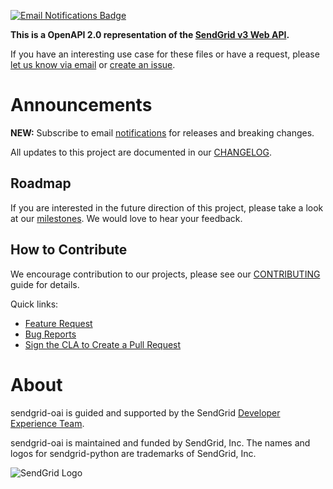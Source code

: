 [![Email Notifications Badge](https://dx.sendgrid.com/badge/oai)](https://dx.sendgrid.com/newsletter/oai)

**This is a OpenAPI 2.0 representation of the [SendGrid v3 Web API](https://sendgrid.com/docs/API_Reference/Web_API_v3/index.html).**

If you have an interesting use case for these files or have a request, please [let us know via email](mailto:dx@sendgrid.com) or [create an issue](https://github.com/sendgrid/sendgrid-oai/issues).

# Announcements

**NEW:** Subscribe to email [notifications](https://dx.sendgrid.com/newsletter/oai) for releases and breaking changes.

All updates to this project are documented in our [CHANGELOG](https://github.com/sendgrid/sendgrid-oai/blob/master/CHANGELOG.md).

## Roadmap

If you are interested in the future direction of this project, please take a look at our [milestones](https://github.com/sendgrid/sendgrid-oai/milestones). We would love to hear your feedback.

## How to Contribute

We encourage contribution to our projects, please see our [CONTRIBUTING](https://github.com/sendgrid/sendgrid-oai/blob/master/CONTRIBUTING.md) guide for details.

Quick links:

- [Feature Request](https://github.com/sendgrid/sendgrid-oai/blob/master/CONTRIBUTING.md#feature-request)
- [Bug Reports](https://github.com/sendgrid/sendgrid-oai/blob/master/CONTRIBUTING.md#submit-a-bug-report)
- [Sign the CLA to Create a Pull Request](https://github.com/sendgrid/sendgrid-oai/blob/master/CONTRIBUTING.md#cla)

# About

sendgrid-oai is guided and supported by the SendGrid [Developer Experience Team](mailto:dx@sendgrid.com).

sendgrid-oai is maintained and funded by SendGrid, Inc. The names and logos for sendgrid-python are trademarks of SendGrid, Inc.

![SendGrid Logo](https://uiux.s3.amazonaws.com/2016-logos/email-logo%402x.png)
